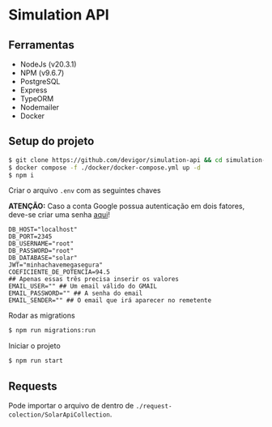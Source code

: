 # Simulation API

## Ferramentas
 - NodeJs (v20.3.1)
 - NPM (v9.6.7)
 - PostgreSQL
 - Express
 - TypeORM
 - Nodemailer
 - Docker

## Setup do projeto

```sh
$ git clone https://github.com/devigor/simulation-api && cd simulation-api
$ docker compose -f ./docker/docker-compose.yml up -d
$ npm i
```

Criar o arquivo `.env` com as seguintes chaves

**ATENÇÃO:** Caso a conta Google possua autenticação em dois fatores, deve-se criar uma senha [aqui](https://security.google.com/settings/security/apppasswords)!

```env
DB_HOST="localhost"
DB_PORT=2345
DB_USERNAME="root"
DB_PASSWORD="root"
DB_DATABASE="solar"
JWT="minhachavemegasegura"
COEFICIENTE_DE_POTENCIA=94.5
## Apenas essas três precisa inserir os valores
EMAIL_USER="" ## Um email válido do GMAIL
EMAIL_PASSWORD="" ## A senha do email
EMAIL_SENDER="" ## O email que irá aparecer no remetente
```
Rodar as migrations

```sh
$ npm run migrations:run
```


Iniciar o projeto

```sh
$ npm run start
```
## Requests

Pode importar o arquivo de dentro de `./request-colection/SolarApiCollection`.
